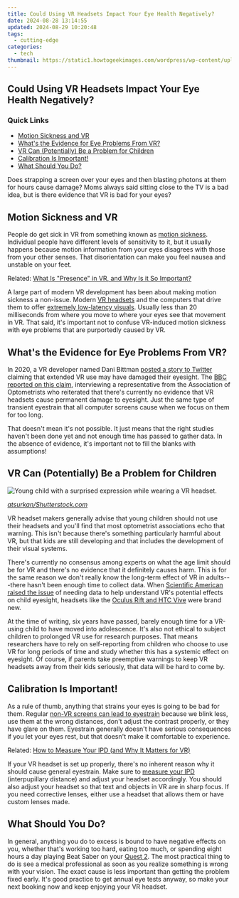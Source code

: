 ```yaml
---
title: Could Using VR Headsets Impact Your Eye Health Negatively?
date: 2024-08-28 13:14:55
updated: 2024-08-29 10:20:48
tags:
  - cutting-edge
categories:
  - tech
thumbnail: https://static1.howtogeekimages.com/wordpress/wp-content/uploads/2022/01/woman-touching-head-headache.jpg
---
```


## Could Using VR Headsets Impact Your Eye Health Negatively?

### Quick Links

* [Motion Sickness and VR](https://twitter-videos.techidaily.com/in-2024-strategic-use-of-twitters-wayback-machine-features/)
* [What's the Evidence for Eye Problems From VR?](https://extra-resources.techidaily.com/2024-approved-best-humor-picture-processor/)
* [VR Can (Potentially) Be a Problem for Children](https://www.howtogeek.com/782675/is-vr-bad-for-your-eyes/#vr-can-potentially-be-a-problem-for-children)
* [Calibration Is Important!](https://android-location-track.techidaily.com/in-2024-how-to-track-a-lost-huawei-p60-for-free-drfone-by-drfone-virtual-android/)
* [What Should You Do?](https://remote-screen-capture.techidaily.com/in-2024-discoveries-await-5-essential-maps-for-richer-gameplay/)

 Does strapping a screen over your eyes and then blasting photons at them for hours cause damage? Moms always said sitting close to the TV is a bad idea, but is there evidence that VR is bad for your eyes?

##  Motion Sickness and VR

 People do get sick in VR from something known as [motion sickness](https://www.lifesavvy.com/5266/how-to-avoid-getting-car-sick/). Individual people have different levels of sensitivity to it, but it usually happens because motion information from your eyes disagrees with those from your other senses. That disorientation can make you feel nausea and unstable on your feet.

Related: [What Is "Presence" in VR, and Why Is it So Important?](https://change-location.techidaily.com/in-2024-how-to-come-up-with-the-best-pokemon-team-on-samsung-galaxy-f34-5g-drfone-by-drfone-virtual-android/) 

 A large part of modern VR development has been about making motion sickness a non-issue. Modern [VR headsets](https://vp-tips.techidaily.com/visual-harmony-ios-and-macos-photoviewer-blend/) and the computers that drive them to offer [extremely low-latency visuals](https://change-location.techidaily.com/in-2024-how-to-come-up-with-the-best-pokemon-team-on-samsung-galaxy-f34-5g-drfone-by-drfone-virtual-android/). Usually less than 20 milliseconds from where you move to where your eyes see that movement in VR. That said, it's important not to confuse VR-induced motion sickness with eye problems that are purportedly caused by VR.

##  What's the Evidence for Eye Problems From VR?

 In 2020, a VR developer named Dani Bittman [posted a story to Twitter](https://twitter.com/DaniBittman/status/1270402443768184832?ref%5Fsrc=twsrc%5Etfw%7Ctwcamp%5Etweetembed%7Ctwterm%5E1270402443768184832%7Ctwgr%5E%7Ctwcon%5Es1%5F&ref%5Furl=https%3A%2F%2Fwww.bbc.com%2Fnews%2Ftechnology-52992675) claiming that extended VR use may have damaged their eyesight. The [BBC reported on this claim](https://www.bbc.com/news/technology-52992675), interviewing a representative from the Association of Optometrists who reiterated that there's currently no evidence that VR headsets cause permanent damage to eyesight. Just the same type of transient eyestrain that all computer screens cause when we focus on them for too long.

 That doesn't mean it's not possible. It just means that the right studies haven't been done yet and not enough time has passed to gather data. In the absence of evidence, it's important not to fill the blanks with assumptions!

##  VR Can (Potentially) Be a Problem for Children

![Young child with a surprised expression while wearing a VR headset.](https://static1.howtogeekimages.com/wordpress/wp-content/uploads/2022/02/child-wearing-vr-headset.jpg) 

_[atsurkan/Shutterstock.com](https://www.shutterstock.com/image-photo/children-experiencing-virtual-reality-isolated-on-690617215)_

 VR headset makers generally advise that young children should not use their headsets and you'll find that most optometrist associations echo that warning. This isn't because there's something particularly harmful about VR, but that kids are still developing and that includes the development of their visual systems.

 There's currently no consensus among experts on what the age limit should be for VR and there's no evidence that it definitely causes harm. This is for the same reason we don't really know the long-term effect of VR in adults---there hasn't been enough time to collect data. When [Scientific American raised the issue](https://www.scientificamerican.com/article/are-virtual-reality-headsets-safe-for-children/) of needing data to help understand VR's potential effects on child eyesight, headsets like the [Oculus Rift and HTC Vive](https://facebook-video-footage.techidaily.com/new-audio-perfection-achieved-expert-tips-without-a-microphone-for-2024/) were brand new.

 At the time of writing, six years have passed, barely enough time for a VR-using child to have moved into adolescence. It's also not ethical to subject children to prolonged VR use for research purposes. That means researchers have to rely on self-reporting from children who choose to use VR for long periods of time and study whether this has a systemic effect on eyesight. Of course, if parents take preemptive warnings to keep VR headsets away from their kids seriously, that data will be hard to come by.

##  Calibration Is Important!

 As a rule of thumb, anything that strains your eyes is going to be bad for them. Regular [non-VR screens can lead to eyestrain](https://www.mayoclinic.org/diseases-conditions/eyestrain/symptoms-causes/syc-20372397#:~:text=Eyestrain%20signs%20and%20symptoms%20include,Blurred%20or%20double%20vision) because we blink less, use them at the wrong distances, don't adjust the contrast properly, or they have glare on them. Eyestrain generally doesn't have serious consequences if you let your eyes rest, but that doesn't make it comfortable to experience.

Related: [How to Measure Your IPD (and Why It Matters for VR)](https://on-screen-recording.techidaily.com/updated-in-2024-best-tech-to-preserve-classroom-interactions/) 

 If your VR headset is set up properly, there's no inherent reason why it should cause general eyestrain. Make sure to [measure your IPD](https://on-screen-recording.techidaily.com/updated-in-2024-best-tech-to-preserve-classroom-interactions/) (interpupillary distance) and adjust your headset accordingly. You should also adjust your headset so that text and objects in VR are in sharp focus. If you need corrective lenses, either use a headset that allows them or have custom lenses made.

##  What Should You Do?

 In general, anything you do to excess is bound to have negative effects on you, whether that's working too hard, eating too much, or spending eight hours a day playing Beat Saber on your [Quest 2](https://extra-guidance.techidaily.com/revolutionize-your-designs-incorporating-3d-text-psx-for-2024/). The most practical thing to do is see a medical professional as soon as you realize something is wrong with your vision. The exact cause is less important than getting the problem fixed early. It's good practice to get annual eye tests anyway, so make your next booking now and keep enjoying your VR headset.

<ins class="adsbygoogle"
     style="display:block"
     data-ad-format="autorelaxed"
     data-ad-client="ca-pub-7571918770474297"
     data-ad-slot="1223367746"></ins>



<ins class="adsbygoogle"
     style="display:block"
     data-ad-client="ca-pub-7571918770474297"
     data-ad-slot="8358498916"
     data-ad-format="auto"
     data-full-width-responsive="true"></ins>
